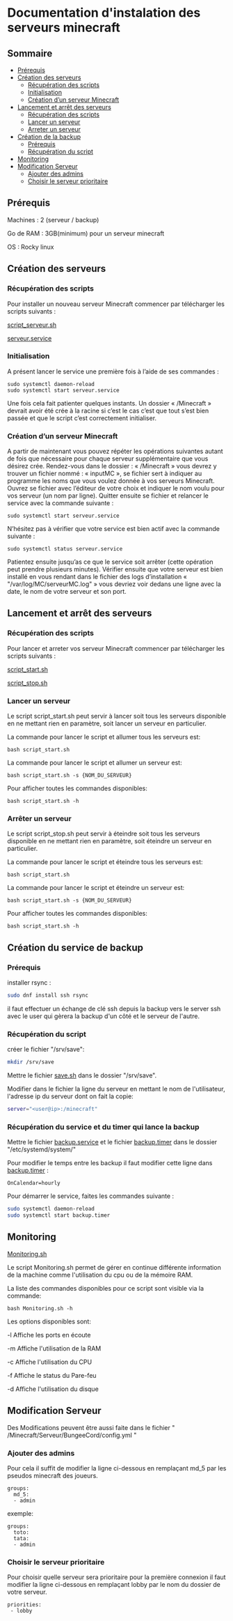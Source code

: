 # Documentation d'instalation des serveurs minecraft

## Sommaire

- [Prérequis](#p0)
- [Création des serveurs](#p1)
    - [Récupération des scripts](#p1.1)
    - [Initialisation](#p1.2)
    - [Création d’un serveur Minecraft](#p1.3)
- [Lancement et arrêt des serveurs](#p2)
    - [Récupération des scripts](#p2.1)
    - [Lancer un serveur](#p2.2)
    - [Arreter un serveur](#p2.3)
- [Création de la backup](#p3) 
    - [Prérequis](#p3.1)
    - [Récupération du script](#p3.2)
- [Monitoring](#p4)
- [Modification Serveur](#p5)
    - [Ajouter des admins](#p5.1)
    - [Choisir le serveur prioritaire](#p5.2)

## Prérequis <a name="p0"></a>

Machines : 2 (serveur / backup)  

Go de RAM : 3GB(minimum) pour un serveur minecraft

OS : Rocky linux  

## Création des serveurs <a name="p1"></a>

### Récupération des scripts <a name="p1.1"></a>
Pour installer un nouveau serveur Minecraft commencer par télécharger les scripts suivants :

[script_serveur.sh](creation_serveur/script_serveur.sh)

[serveur.service](creation_serveur/serveur.service)

### Initialisation <a name="p1.2"></a>
A présent lancer le service une première fois à l’aide de ses commandes :
```
sudo systemctl daemon-reload
sudo systemctl start serveur.service
```

Une fois cela fait patienter quelques instants. Un dossier « /Minecraft » devrait avoir été crée à la racine si c’est le cas c’est que tout s’est bien passée et que le script c’est correctement initialiser.

### Création d’un serveur Minecraft <a name="p1.3"></a>
A partir de maintenant vous pouvez répéter les opérations suivantes autant de fois que nécessaire pour chaque serveur supplémentaire que vous désirez crée.
Rendez-vous dans le dossier : « /Minecraft » vous devrez y trouver un fichier nommé : « inputMC », se fichier sert à indiquer au programme les noms que vous voulez donnée à vos serveurs Minecraft. Ouvrez se fichier avec l’éditeur de votre choix et indiquer le nom voulu pour vos serveur (un nom par ligne).
Quitter ensuite se fichier et relancer le service avec la commande suivante :
```
sudo systemctl start serveur.service
```
N’hésitez pas à vérifier que votre service est bien actif avec la commande suivante :
```
sudo systemctl status serveur.service
```
Patientez ensuite jusqu’as ce que le service soit arrêter (cette opération peut prendre plusieurs minutes).
Vérifier ensuite que votre serveur est bien installé en vous rendant dans le fichier des logs d’installation « "/var/log/MC/serveurMC.log" » vous devriez voir dedans une ligne avec la date, le nom de votre serveur et son port.


## Lancement et arrêt des serveurs <a name="p2"></a>

### Récupération des scripts <a name="p2.1"></a>

Pour lancer et arreter vos serveur Minecraft commencer par télécharger les scripts suivants :

[script_start.sh](creation_serveur/script_start.sh)

[script_stop.sh](creation_serveur/script_stop.sh)

### Lancer un serveur <a name="p2.2"></a>

Le script script_start.sh peut servir à lancer soit tous les serveurs disponible en ne mettant rien en paramètre, soit lancer un serveur en particulier.

La commande pour lancer le script et allumer tous les serveurs est:
```
bash script_start.sh
```

La commande pour lancer le script et allumer un serveur est:
```
bash script_start.sh -s {NOM_DU_SERVEUR}
```

Pour afficher toutes les commandes disponibles:
```
bash script_start.sh -h
```

### Arrêter un serveur <a name="p2.3"></a>

Le script script_stop.sh peut servir à éteindre soit tous les serveurs disponible en ne mettant rien en paramètre, soit éteindre un serveur en particulier.

La commande pour lancer le script et éteindre tous les serveurs est:
```
bash script_start.sh
```

La commande pour lancer le script et éteindre un serveur est:
```
bash script_start.sh -s {NOM_DU_SERVEUR}
```

Pour afficher toutes les commandes disponibles:
```
bash script_start.sh -h
```

## Création du service de backup <a name="p3"></a>

### Prérequis <a name="p3.1"></a>

installer rsync :
```bash
sudo dnf install ssh rsync
```
il faut effectuer un échange de clé ssh depuis la backup vers le server ssh avec le user qui gèrera la backup d'un côté et le serveur de l'autre.

### Récupération du script <a name="p3.2"></a>

créer le fichier "/srv/save":
```bash
mkdir /srv/save
```

Mettre le fichier [save.sh](./backup/save.sh) dans le dossier "/srv/save".

Modifier dans le fichier la ligne du serveur en mettant le nom de l'utilisateur, l'adresse ip du serveur dont on fait la copie:
```bash
server="<user@ip>:/minecraft"
```

### Récupération du service et du timer qui lance la backup <a name="p3.3"></a>

Mettre le fichier [backup.service](./backup/backup.service) et le fichier [backup.timer](./backup/backup.timer) dans le dossier "/etc/systemd/system/"

Pour modifier le temps entre les backup il faut modifier cette ligne dans [backup.timer](./backup/backup.timer) :
```
OnCalendar=hourly
```

Pour démarrer le service, faites les commandes suivante :
```bash
sudo systemctl daemon-reload
sudo systemctl start backup.timer
```

## Monitoring <a name="p4"></a>

[Monitoring.sh](Monitoring/Monitoring.sh)

Le script Monitoring.sh permet de gérer en continue différente information de la machine comme l'utilisation du cpu ou de la mémoire RAM.

La liste des commandes disponibles pour ce script sont visible via la commande:
```
bash Monitoring.sh -h
```

Les options disponibles sont:

-l      Affiche les ports en écoute

-m      Affiche l'utilisation de la RAM

-c      Affiche l'utilisation du CPU

-f      Affiche le status du Pare-feu

-d      Affiche l'utilisation du disque


## Modification Serveur <a name="p5"></a>

Des Modifications peuvent être aussi faite dans le fichier " /Minecraft/Serveur/BungeeCord/config.yml "

### Ajouter des admins <a name="p5.1"></a>

Pour cela il suffit de modifier la ligne ci-dessous en remplaçant md_5 par les pseudos minecraft des joueurs.
 
```
groups:
  md_5:
  - admin
```

exemple:
```
groups:
  toto:
  tata:
  - admin
```


### Choisir le serveur prioritaire <a name="p5.2"></a>

Pour choisir quelle serveur sera prioritaire pour la première connexion il faut modifier la ligne ci-dessous en remplaçant lobby par le nom du dossier de votre serveur.

```
priorities:
 - lobby
```


